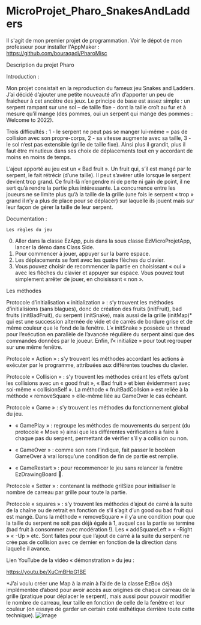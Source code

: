 # MicroProjet_Pharo_SnakesAndLadders
Il s'agit de mon premier projet de programmation. Voir le dépot de mon professeur pour installer l'AppMaker : https://github.com/bouraqadi/PharoMisc

Description du projet Pharo

Introduction : 

Mon projet consistait en la reproduction du fameux jeu Snakes and Ladders. J’ai décidé d’ajouter une petite nouveauté afin d’apporter un peu de fraicheur à cet ancêtre des jeux. Le principe de base est assez simple : un serpent rampant sur une sol – de taille fixe - dont la taille croît au fur et à mesure qu’il mange (des pommes, oui un serpent qui mange des pommes : Welcome to 2022). 

Trois difficultés : 
1 - le serpent ne peut pas se manger lui-même = pas de collision avec son propre-corps,
2 - sa vitesse augmente avec sa taille,
3 - le sol n’est pas extensible (grille de taille fixe).
Ainsi plus il grandit, plus il faut être minutieux dans ses choix de déplacements tout en y accordant de moins en moins de temps.

L’ajout apporté au jeu est un « Bad fruit ». Un fruit qui, s’il est mangé par le serpent, le fait rétrécir (d’une taille). Il peut s’avérer utile lorsque le serpent devient trop grand. Ce fruit-là n’engendre ni de perte ni gain de point, il ne sert qu’à rendre la partie plus intéressante. La concurrence entre les joueurs ne se limite plus qu’à la taille de la grille (une fois le serpent « trop » grand il n’y a plus de place pour se déplacer) sur laquelle ils jouent mais sur leur façon de gérer la taille de leur serpent.

Documentation : 

	Les règles du jeu

0)	Aller dans la classe EzApp, puis dans la sous classe EzMicroProjetApp, lancer la démo dans Class Side.
1)	Pour commencer à jouer, appuyer sur la barre espace.
2)	Les déplacements se font avec les quatre flèches du clavier. 
3)	Vous pouvez choisir de recommencer la partie en choisissant « oui » avec les flèches du clavier et appuyer sur espace. Vous pouvez tout simplement arrêter de jouer, en choisissant « non ».





Les méthodes 

Protocole d’initialisation « initialization » : s’y trouvent les méthodes d’initialisions (sans blagues), donc de création des fruits (initFruit), bad fruits (initBadFruit), du serpent (initSnake), mais aussi de la grille (initMap)* qui est une succession alternée de vide et de carrés de bordure grise et de même couleur que le fond de la fenêtre. L’« initSnake » possède un thread pour l’exécution en parallèle de l’avancée régulière du serpent ainsi que des commandes données par le joueur. Enfin, l’« initialize » pour  tout regrouper sur une même fenêtre.

Protocole « Action » : s’y trouvent les méthodes accordant les actions à exécuter par le programme, attribuées aux différentes touches du clavier.

Protocole « Collision » : s’y trouvent les méthodes créant les effets qu’ont les collisions avec un « good fruit », « Bad fruit » et bien évidemment avec soi-même « collisionSelf ». La méthode « fruitBadCollsion » est reliée à la méthode « removeSquare » elle-même liée au GameOver le cas échéant.

Protocole « Game » : s’y trouvent les méthodes du fonctionnement global du jeu.

-	« GamePlay » : regroupe les méthodes de mouvements du serpent (du protocole « Move ») ainsi que les différentes vérifications à faire à chaque pas du serpent, permettant de vérifier s’il y a collision ou non.

-	« GameOver » : comme son nom l’indique, fait passer le booléen GameOver à vrai lorsqu’une condition de fin de partie est remplie.


-	« GameRestart » : pour recommencer le jeu sans relancer la fenêtre EzDrawingBoard .

Protocole « Setter » : contenant la méthode grilSize pour initialiser le nombre de carreau par grille pour toute la partie.

Protocole « squares » : s’y trouvent les méthodes d’ajout de carré à la suite de la chaîne ou de retrait en fonction de s’il s’agit d’un good ou bad fruit qui est mangé. Dans la méthode « removeSquare » il y’a une condition pour que la taille du serpent ne soit pas déjà égale à 1, auquel cas la partie se termine (bad fruit à consommer avec modération !). Les « addSquareLeft » « -Right » « -Up » etc. Sont faites pour que l’ajout de carré à la suite du serpent ne crée pas de collision avec ce dernier en fonction de la direction dans laquelle il avance.

Lien YouTube de la vidéo « démonstration » du jeu : 

https://youtu.be/XuCmBHpG1BE


*J’ai voulu créer une Map à la main à l’aide de la classe EzBox déjà implémentée d’abord pour avoir accès aux origines de chaque carreau de la grille (pratique pour déplacer le serpent), mais aussi pour pouvoir modifier le nombre de carreau, leur taille en fonction de celle de la fenêtre et leur couleur (on essaye de garder un certain coté esthétique derrière toute cette technique).
![image](https://user-images.githubusercontent.com/106586037/200013512-ec4f148e-532d-49a7-af0a-757d3bebfb88.png)

